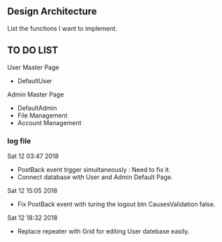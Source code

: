 ## Design Architecture 

 List the functions I want to implement.

## TO DO LIST 

 User Master Page 
 - DefaultUser

 Admin Master Page 
 - DefaultAdmin 
 - File Management 
 - Account Management

### log file

Sat 12 03:47 2018 
- PostBack event trgger simultaneously : Need to fix it. 
- Connect database with User and Admin Default Page.

Sat 12 15:05 2018 
- Fix PostBack event with turing the logout btn CausesValidation false. 

Sat 12 18:32 2018
- Replace repeater with Grid for editing User datebase easily.
